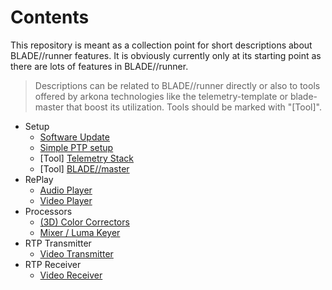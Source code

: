 # Contents

This repository is meant as a collection point for short descriptions about BLADE//runner features. 
It is obviously currently only at its starting point as there are lots of features in BLADE//runner.

> Descriptions can be related to BLADE//runner directly or also to tools offered by arkona technologies like the telemetry-template or blade-master that boost its utilization. Tools should be marked with "[Tool]".

- Setup
  - [Software Update](setup/software-update.md)
  - [Simple PTP setup](setup/ptp.md)
  - [Tool] [Telemetry Stack](https://github.com/arkona-technologies/telemetry-template)
  - [Tool] [BLADE//master](setup/blade-master.md) 
- RePlay
  - [Audio Player](replay/audio_player.md)
  - [Video Player](replay/video_player.md)
- Processors
  - [(3D) Color Correctors](processors/cc.md)
  - [Mixer / Luma Keyer](processors/mixer.md)
- RTP Transmitter
  - [Video Transmitter](rtp_transmitter/video_transmitter.md)
- RTP Receiver
  - [Video Receiver](rtp_receiver/video.md)